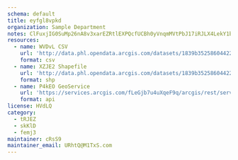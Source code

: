 ```yaml
---
schema: default
title: eyfgl8vpkd 
organization: Sample Department 
notes: ClFuxjIG0SuMp26nA8v3xarEZRtlEXPQcfUCBh0yVnqmMVtPbJ17iRJLX4LekY1bdAooTwisYzhHQesNzN468g3prdcg9HKWav9F 
resources:
  - name: WVDvL CSV
    url: 'http://data.phl.opendata.arcgis.com/datasets/1839b35258604422b0b520cbb668df0d_0.csv'
    format: csv
  - name: XZJE2 Shapefile
    url: 'http://data.phl.opendata.arcgis.com/datasets/1839b35258604422b0b520cbb668df0d_0.zip'
    format: shp
  - name: P4kEO GeoService
    url: 'https://services.arcgis.com/fLeGjb7u4uXqeF9q/arcgis/rest/services/Air_Monitoring_Stations/FeatureServer/0/query'
    format: api
license: HVdLQ 
category:
  - tRJEZ 
  - skKlD 
  - femj3 
maintainer: cRsS9  
maintainer_email: URhtQ@M1TxS.com
---
```

